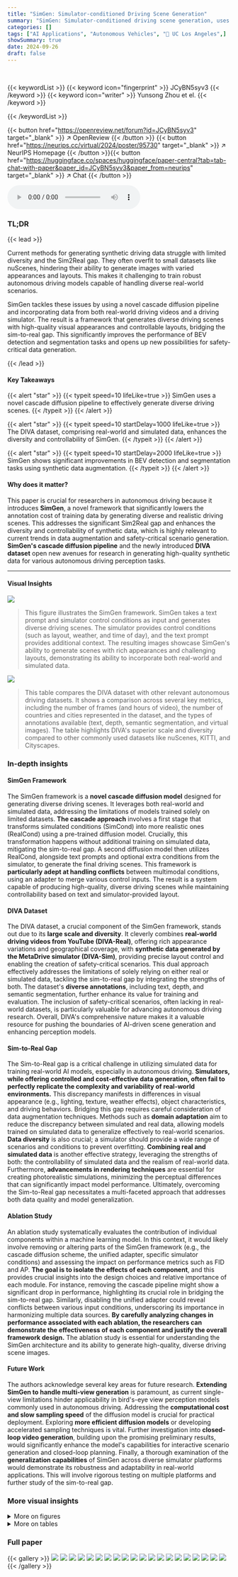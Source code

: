 ```yaml
---
title: "SimGen: Simulator-conditioned Driving Scene Generation"
summary: "SimGen: Simulator-conditioned driving scene generation, uses a novel cascade diffusion pipeline to generate diverse driving scenes by mixing real-world and simulator data, addressing Sim2Real gaps."
categories: []
tags: ["AI Applications", "Autonomous Vehicles", "🏢 UC Los Angeles",]
showSummary: true
date: 2024-09-26
draft: false
---
```


<br>

{{< keywordList >}}
{{< keyword icon="fingerprint" >}} JCyBN5syv3 {{< /keyword >}}
{{< keyword icon="writer" >}} Yunsong Zhou et el. {{< /keyword >}}
 
{{< /keywordList >}}

{{< button href="https://openreview.net/forum?id=JCyBN5syv3" target="_blank" >}}
↗ OpenReview
{{< /button >}}
{{< button href="https://neurips.cc/virtual/2024/poster/95730" target="_blank" >}}
↗ NeurIPS Homepage
{{< /button >}}{{< button href="https://huggingface.co/spaces/huggingface/paper-central?tab=tab-chat-with-paper&paper_id=JCyBN5syv3&paper_from=neurips" target="_blank" >}}
↗ Chat
{{< /button >}}



<audio controls>
    <source src="https://ai-paper-reviewer.com/JCyBN5syv3/podcast.wav" type="audio/wav">
    Your browser does not support the audio element.
</audio>


### TL;DR


{{< lead >}}

Current methods for generating synthetic driving data struggle with limited diversity and the Sim2Real gap.  They often overfit to small datasets like nuScenes, hindering their ability to generate images with varied appearances and layouts. This makes it challenging to train robust autonomous driving models capable of handling diverse real-world scenarios.

SimGen tackles these issues by using a novel cascade diffusion pipeline and incorporating data from both real-world driving videos and a driving simulator. The result is a framework that generates diverse driving scenes with high-quality visual appearances and controllable layouts, bridging the sim-to-real gap. This significantly improves the performance of BEV detection and segmentation tasks and opens up new possibilities for safety-critical data generation.

{{< /lead >}}


#### Key Takeaways

{{< alert "star" >}}
{{< typeit speed=10 lifeLike=true >}} SimGen uses a novel cascade diffusion pipeline to effectively generate diverse driving scenes. {{< /typeit >}}
{{< /alert >}}

{{< alert "star" >}}
{{< typeit speed=10 startDelay=1000 lifeLike=true >}} The DIVA dataset, comprising real-world and simulated data, enhances the diversity and controllability of SimGen. {{< /typeit >}}
{{< /alert >}}

{{< alert "star" >}}
{{< typeit speed=10 startDelay=2000 lifeLike=true >}} SimGen shows significant improvements in BEV detection and segmentation tasks using synthetic data augmentation. {{< /typeit >}}
{{< /alert >}}

#### Why does it matter?
This paper is crucial for researchers in autonomous driving because it introduces **SimGen**, a novel framework that significantly lowers the annotation cost of training data by generating diverse and realistic driving scenes.  This addresses the significant Sim2Real gap and enhances the diversity and controllability of synthetic data, which is highly relevant to current trends in data augmentation and safety-critical scenario generation.  **SimGen's cascade diffusion pipeline** and the newly introduced **DIVA dataset** open new avenues for research in generating high-quality synthetic data for various autonomous driving perception tasks.

------
#### Visual Insights



![](https://ai-paper-reviewer.com/JCyBN5syv3/figures_0_1.jpg)

> This figure illustrates the SimGen framework.  SimGen takes a text prompt and simulator control conditions as input and generates diverse driving scenes. The simulator provides control conditions (such as layout, weather, and time of day), and the text prompt provides additional context.  The resulting images showcase SimGen's ability to generate scenes with rich appearances and challenging layouts, demonstrating its ability to incorporate both real-world and simulated data.





![](https://ai-paper-reviewer.com/JCyBN5syv3/tables_2_1.jpg)

> This table compares the DIVA dataset with other relevant autonomous driving datasets.  It shows a comparison across several key metrics, including the number of frames (and hours of video), the number of countries and cities represented in the dataset, and the types of annotations available (text, depth, semantic segmentation, and virtual images).  The table highlights DIVA's superior scale and diversity compared to other commonly used datasets like nuScenes, KITTI, and Cityscapes.





### In-depth insights


#### SimGen Framework
The SimGen framework is a **novel cascade diffusion model** designed for generating diverse driving scenes.  It leverages both real-world and simulated data, addressing the limitations of models trained solely on limited datasets.  **The cascade approach** involves a first stage that transforms simulated conditions (SimCond) into more realistic ones (RealCond) using a pre-trained diffusion model.  Crucially, this transformation happens without additional training on simulated data, mitigating the sim-to-real gap. A second diffusion model then utilizes RealCond, alongside text prompts and optional extra conditions from the simulator, to generate the final driving scenes.  This framework is **particularly adept at handling conflicts** between multimodal conditions, using an adapter to merge various control inputs. The result is a system capable of producing high-quality, diverse driving scenes while maintaining controllability based on text and simulator-provided layout.

#### DIVA Dataset
The DIVA dataset, a crucial component of the SimGen framework, stands out due to its **large scale and diversity**.  It cleverly combines **real-world driving videos from YouTube (DIVA-Real)**, offering rich appearance variations and geographical coverage, with **synthetic data generated by the MetaDrive simulator (DIVA-Sim)**, providing precise layout control and enabling the creation of safety-critical scenarios.  This dual approach effectively addresses the limitations of solely relying on either real or simulated data, tackling the sim-to-real gap by integrating the strengths of both.  The dataset's **diverse annotations**, including text, depth, and semantic segmentation, further enhance its value for training and evaluation.  The inclusion of safety-critical scenarios, often lacking in real-world datasets, is particularly valuable for advancing autonomous driving research.  Overall, DIVA's comprehensive nature makes it a valuable resource for pushing the boundaries of AI-driven scene generation and enhancing perception models.

#### Sim-to-Real Gap
The Sim-to-Real gap is a critical challenge in utilizing simulated data for training real-world AI models, especially in autonomous driving.  **Simulators, while offering controlled and cost-effective data generation, often fail to perfectly replicate the complexity and variability of real-world environments.** This discrepancy manifests in differences in visual appearance (e.g., lighting, texture, weather effects), object characteristics, and driving behaviors.  Bridging this gap requires careful consideration of data augmentation techniques. Methods such as **domain adaptation** aim to reduce the discrepancy between simulated and real data, allowing models trained on simulated data to generalize effectively to real-world scenarios.  **Data diversity** is also crucial; a simulator should provide a wide range of scenarios and conditions to prevent overfitting.  **Combining real and simulated data** is another effective strategy, leveraging the strengths of both: the controllability of simulated data and the realism of real-world data.  Furthermore, **advancements in rendering techniques** are essential for creating photorealistic simulations, minimizing the perceptual differences that can significantly impact model performance.  Ultimately, overcoming the Sim-to-Real gap necessitates a multi-faceted approach that addresses both data quality and model generalization.

#### Ablation Study
An ablation study systematically evaluates the contribution of individual components within a machine learning model.  In this context, it would likely involve removing or altering parts of the SimGen framework (e.g., the cascade diffusion scheme, the unified adapter, specific simulator conditions) and assessing the impact on performance metrics such as FID and AP.  **The goal is to isolate the effects of each component**, and this provides crucial insights into the design choices and relative importance of each module.  For instance, removing the cascade pipeline might show a significant drop in performance, highlighting its crucial role in bridging the sim-to-real gap. Similarly, disabling the unified adapter could reveal conflicts between various input conditions, underscoring its importance in harmonizing multiple data sources. **By carefully analyzing changes in performance associated with each ablation, the researchers can demonstrate the effectiveness of each component and justify the overall framework design.**  The ablation study is essential for understanding the SimGen architecture and its ability to generate high-quality, diverse driving scene images.

#### Future Work
The authors acknowledge several key areas for future research.  **Extending SimGen to handle multi-view generation** is paramount, as current single-view limitations hinder applicability in bird's-eye view perception models commonly used in autonomous driving.  Addressing the **computational cost and slow sampling speed** of the diffusion model is crucial for practical deployment. Exploring **more efficient diffusion models** or developing accelerated sampling techniques is vital.  Further investigation into **closed-loop video generation**, building upon the promising preliminary results, would significantly enhance the model's capabilities for interactive scenario generation and closed-loop planning. Finally, a thorough examination of the **generalization capabilities** of SimGen across diverse simulator platforms would demonstrate its robustness and adaptability in real-world applications.  This will involve rigorous testing on multiple platforms and further study of the sim-to-real gap.


### More visual insights

<details>
<summary>More on figures
</summary>


![](https://ai-paper-reviewer.com/JCyBN5syv3/figures_3_1.jpg)

> This figure illustrates the process of constructing the DIVA dataset, which consists of two parts: DIVA-Real and DIVA-Sim. DIVA-Real uses real-world driving videos from YouTube, with a VLM used for quality control and off-the-shelf models for annotation. DIVA-Sim leverages a simulator to generate synthetic data, including digital twins of real-world scenarios and safety-critical situations, using scene records and control policies.  The final outputs include various sensor modalities like RGB, depth, segmentation, and top-down views.


![](https://ai-paper-reviewer.com/JCyBN5syv3/figures_4_1.jpg)

> This figure illustrates the SimGen framework, a cascade diffusion model for generating driving scene images.  It shows how text and scene records (from a simulator) are processed. The simulator renders the scene record into simulated depth, segmentation (SimCond), and extra conditions (ExtraCond). SimCond and text features are fed into CondDiff, transforming simulated conditions into realistic ones (RealCond). Finally, ImgDiff, guided by RealCond, text features, and ExtraCond, generates the driving scene image, with an adapter merging all conditions for unified control.


![](https://ai-paper-reviewer.com/JCyBN5syv3/figures_7_1.jpg)

> This figure compares the image generation quality and diversity of SimGen trained on the large-scale and diverse DIVA dataset and SimGen-nuSc trained only on the relatively small nuScenes dataset.  The figure showcases that SimGen produces more realistic and diverse driving scenes across a variety of weather conditions, geographic locations, times of day and lighting, compared to SimGen-nuSc.  Each row shows results for a different set of simulator conditions (layout, depth, segmentation) and text prompts.


![](https://ai-paper-reviewer.com/JCyBN5syv3/figures_8_1.jpg)

> This figure showcases SimGen's ability to generate images of safety-critical driving scenarios.  It presents four scenarios: sudden braking, crossroad meeting, merging, and sharp turning. For each scenario, the left side shows simulated images generated from the simulator, while the right side shows the corresponding real-world images generated by SimGen.  This demonstrates SimGen's capacity to produce realistic and diverse driving scenes, including those involving potentially dangerous situations.


![](https://ai-paper-reviewer.com/JCyBN5syv3/figures_9_1.jpg)

> This figure shows an ablation study on the impact of different simulator conditions on the image generation quality.  It compares the results of using only rendered RGB, depth, segmentation, instance maps, and top-down view (w/o) versus using all of them combined (w/). The results demonstrate that integrating all the simulator-provided conditions improves the generation quality.


![](https://ai-paper-reviewer.com/JCyBN5syv3/figures_18_1.jpg)

> This figure shows a diverse set of images from the DIVA-Real dataset, showcasing the variety of scenes, weather conditions, times of day, and geographical locations captured in the dataset.  The images illustrate the broad scope and diversity of real-world driving scenarios that the DIVA-Real dataset encompasses, contributing to the robustness and generalizability of the SimGen model.


![](https://ai-paper-reviewer.com/JCyBN5syv3/figures_21_1.jpg)

> This figure shows various top-down views of simulated driving scenarios, highlighting safety-critical situations.  The yellow rectangle represents the ego vehicle, while other vehicles are involved in potentially dangerous interactions, such as near misses and collisions. These scenarios were generated using the Waymo Open Dataset [65] and an adversarial interaction method [80] within the MetaDrive simulator. The layouts illustrate the diversity of challenging scenarios included in the DIVA-Sim dataset.


![](https://ai-paper-reviewer.com/JCyBN5syv3/figures_22_1.jpg)

> This figure visually shows the differences between simulated and real driving scenarios. The top row displays simulated conditions, and the bottom row shows the corresponding real-world conditions. The discrepancies highlight the challenges in creating realistic synthetic data, such as differences in object categories, positions, occlusions, and background details.


![](https://ai-paper-reviewer.com/JCyBN5syv3/figures_25_1.jpg)

> This figure compares the image generation results of the proposed cascade diffusion model with naïve approaches. The cascade diffusion model, shown in blue boxes, incorporates a Sim-to-Real condition transformation module (CondDiff) to convert simulated conditions from a simulator into realistic conditions before generating images. In contrast, the naïve approaches, shown in gray boxes, directly use simulated conditions without the transformation step. The comparison shows that the cascade diffusion model generates more realistic and high-quality images, highlighting the effectiveness of the proposed Sim-to-Real condition transformation.


![](https://ai-paper-reviewer.com/JCyBN5syv3/figures_25_2.jpg)

> This figure compares the results of the proposed cascade diffusion model with naive approaches for generating images of driving scenes. The proposed method uses a cascade of diffusion models to first transform simulated conditions into realistic conditions before generating the final image. This approach improves the realism and quality of the generated images compared to the naive approaches which directly use simulated conditions.  The figure showcases a comparison of generated images across different scenarios using different methods.  The blue boxes represent the improved approach while gray boxes represent the naive approaches.


![](https://ai-paper-reviewer.com/JCyBN5syv3/figures_26_1.jpg)

> This figure shows a preliminary attempt at closed-loop evaluation using SimGen. Two scenarios are presented: one using the Intelligent Driver Model (IDM) and another using manual control. The IDM approach leads to risky situations like sudden braking or collisions, while manual control shows safer driving behaviors by keeping a safe distance and slowing down. The generated images showcase the potential use of SimGen in evaluating safety-critical driving scenarios.


![](https://ai-paper-reviewer.com/JCyBN5syv3/figures_27_1.jpg)

> This figure showcases SimGen's zero-shot generalization capabilities.  It demonstrates the model's ability to generate diverse driving scenes using depth and segmentation maps from CARLA simulator combined with various textual prompts, even when the model has not been specifically trained on CARLA data.


![](https://ai-paper-reviewer.com/JCyBN5syv3/figures_27_2.jpg)

> This figure demonstrates the ability of SimGen to generate diverse driving scenes across various appearances and layouts.  It shows comparisons between SimGen trained on the DIVA dataset (which includes both real and simulated data) and SimGen trained only on the nuScenes dataset. The results highlight SimGen's superior performance in generating realistic and diverse driving scenes compared to models trained on smaller, less diverse datasets.


![](https://ai-paper-reviewer.com/JCyBN5syv3/figures_28_1.jpg)

> This figure demonstrates SimGen's ability to generate diverse and realistic driving scene images under various conditions by comparing its outputs with those from a model trained only on the nuScenes dataset. The results show that SimGen, trained on the DIVA dataset, produces images with higher visual quality and diversity compared to the model trained only on the nuScenes dataset, especially in scenarios not present in nuScenes (e.g., desert, mountain, blizzard).


![](https://ai-paper-reviewer.com/JCyBN5syv3/figures_29_1.jpg)

> This figure compares the image generation results of SimGen trained on the DIVA dataset with SimGen-nuSc trained only on the nuScenes dataset.  The images are generated under identical simulator conditions and text prompts.  The comparison demonstrates SimGen's improved ability to generate diverse and realistic driving scenarios, compared to models trained on smaller, less diverse datasets.


![](https://ai-paper-reviewer.com/JCyBN5syv3/figures_29_2.jpg)

> This figure shows several images generated by SimGen using different text prompts and simulator conditions.  It demonstrates SimGen's ability to generate diverse and realistic driving scenes with varied appearances, lighting conditions, and locations, showcasing its capacity for text-grounded image generation and rich appearance diversity.


</details>




<details>
<summary>More on tables
</summary>


![](https://ai-paper-reviewer.com/JCyBN5syv3/tables_5_1.jpg)
> This table shows the different types of conditions used in the SimGen model for generating images.  Real/SimCond refers to depth and segmentation maps, which can come from real-world data or be simulated. ExtraCond includes additional information such as rendered RGB images, instance maps, and top-down views, also from either real-world data or simulation.  The table indicates which conditions are available for the different datasets used in the training.

![](https://ai-paper-reviewer.com/JCyBN5syv3/tables_6_1.jpg)
> This table compares the performance of SimGen with other state-of-the-art models that were trained exclusively on the nuScenes dataset.  The comparison is based on two metrics: Fréchet Inception Distance (FID), which measures image quality, and pixel diversity (Dpix), which measures the diversity of generated images.  SimGen outperforms the other methods on both metrics, indicating better image quality and diversity.  A model variant SimGen-nuSc, which is trained on only nuScenes, is included for a fair comparison, showing that SimGen's superior performance derives from using the more comprehensive DIVA dataset.

![](https://ai-paper-reviewer.com/JCyBN5syv3/tables_8_1.jpg)
> This table compares the performance of SimGen against other state-of-the-art models for generating driving scenes, specifically focusing on image quality (FID) and diversity (Dpix).  The results show SimGen's superiority in both aspects, particularly its significant improvement in diversity compared to DrivingDiffusion.  A model variant trained solely on nuScenes (SimGen-nuSc) is also included for a fair comparison.

![](https://ai-paper-reviewer.com/JCyBN5syv3/tables_8_2.jpg)
> This table presents the results of an ablation study conducted to evaluate the impact of each component of the SimGen model on its performance.  The baseline model is compared against variations that incrementally add the proposed components: the cascade pipeline, extra conditions (ExtraCond), and the unified adapter.  The results show the FID (Fréchet Inception Distance), a measure of image quality, and APCar (Average Precision for Cars), a metric for controllability. The table demonstrates that each proposed design contributes to improved performance.

![](https://ai-paper-reviewer.com/JCyBN5syv3/tables_19_1.jpg)
> This table compares the DIVA dataset with other relevant datasets in terms of scale (number of frames and hours of video), diversity (number of countries and cities), and annotations (text, depth, segmentation, and virtual images). It highlights DIVA's larger scale and greater diversity compared to existing datasets, which often lack appearance diversity and challenging scenarios.

![](https://ai-paper-reviewer.com/JCyBN5syv3/tables_19_2.jpg)
> This table compares the temporal distribution of scenes in the nuScenes dataset and the DIVA-Real dataset.  It shows the percentage of daytime, dawn, dusk, and nighttime scenes in each dataset.  The DIVA-Real dataset shows a more even distribution across different times of day compared to nuScenes, which is heavily weighted towards daytime.

![](https://ai-paper-reviewer.com/JCyBN5syv3/tables_20_1.jpg)
> This table compares the weather condition distribution in the nuScenes dataset and the DIVA-Real dataset.  The DIVA-Real dataset shows a much more diverse distribution of weather conditions, including a significant percentage of cloudy and snowy days, unlike nuScenes which predominantly features normal and rainy days.

![](https://ai-paper-reviewer.com/JCyBN5syv3/tables_20_2.jpg)
> This table compares the layout diversity of the nuScenes dataset and the DIVA-Sim dataset.  It shows the percentage of driving scenarios in each dataset that fall into various categories such as Forward driving, Left/Right Turns, Lane Changes, Intersection Passing, U-Turns and Stops.  This highlights differences in the types of driving situations represented in each dataset. 

![](https://ai-paper-reviewer.com/JCyBN5syv3/tables_25_1.jpg)
> This table compares the performance of SimGen against other models trained exclusively on the nuScenes dataset.  It evaluates the generated images' quality using the Fréchet Inception Distance (FID) and their diversity with pixel diversity (Dpix). Lower FID indicates better image quality, and higher Dpix means more diverse images. SimGen outperforms other methods in both image quality and diversity.

</details>




### Full paper

{{< gallery >}}
<img src="https://ai-paper-reviewer.com/JCyBN5syv3/1.png" class="grid-w50 md:grid-w33 xl:grid-w25" />
<img src="https://ai-paper-reviewer.com/JCyBN5syv3/2.png" class="grid-w50 md:grid-w33 xl:grid-w25" />
<img src="https://ai-paper-reviewer.com/JCyBN5syv3/3.png" class="grid-w50 md:grid-w33 xl:grid-w25" />
<img src="https://ai-paper-reviewer.com/JCyBN5syv3/4.png" class="grid-w50 md:grid-w33 xl:grid-w25" />
<img src="https://ai-paper-reviewer.com/JCyBN5syv3/5.png" class="grid-w50 md:grid-w33 xl:grid-w25" />
<img src="https://ai-paper-reviewer.com/JCyBN5syv3/6.png" class="grid-w50 md:grid-w33 xl:grid-w25" />
<img src="https://ai-paper-reviewer.com/JCyBN5syv3/7.png" class="grid-w50 md:grid-w33 xl:grid-w25" />
<img src="https://ai-paper-reviewer.com/JCyBN5syv3/8.png" class="grid-w50 md:grid-w33 xl:grid-w25" />
<img src="https://ai-paper-reviewer.com/JCyBN5syv3/9.png" class="grid-w50 md:grid-w33 xl:grid-w25" />
<img src="https://ai-paper-reviewer.com/JCyBN5syv3/10.png" class="grid-w50 md:grid-w33 xl:grid-w25" />
<img src="https://ai-paper-reviewer.com/JCyBN5syv3/11.png" class="grid-w50 md:grid-w33 xl:grid-w25" />
<img src="https://ai-paper-reviewer.com/JCyBN5syv3/12.png" class="grid-w50 md:grid-w33 xl:grid-w25" />
<img src="https://ai-paper-reviewer.com/JCyBN5syv3/13.png" class="grid-w50 md:grid-w33 xl:grid-w25" />
<img src="https://ai-paper-reviewer.com/JCyBN5syv3/14.png" class="grid-w50 md:grid-w33 xl:grid-w25" />
<img src="https://ai-paper-reviewer.com/JCyBN5syv3/15.png" class="grid-w50 md:grid-w33 xl:grid-w25" />
<img src="https://ai-paper-reviewer.com/JCyBN5syv3/16.png" class="grid-w50 md:grid-w33 xl:grid-w25" />
<img src="https://ai-paper-reviewer.com/JCyBN5syv3/17.png" class="grid-w50 md:grid-w33 xl:grid-w25" />
<img src="https://ai-paper-reviewer.com/JCyBN5syv3/18.png" class="grid-w50 md:grid-w33 xl:grid-w25" />
<img src="https://ai-paper-reviewer.com/JCyBN5syv3/19.png" class="grid-w50 md:grid-w33 xl:grid-w25" />
<img src="https://ai-paper-reviewer.com/JCyBN5syv3/20.png" class="grid-w50 md:grid-w33 xl:grid-w25" />
{{< /gallery >}}